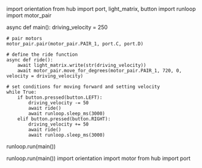 import orientation
from hub import port, light_matrix, button
import runloop
import motor_pair

async def main():
    driving_velocity = 250

    # pair motors
    motor_pair.pair(motor_pair.PAIR_1, port.C, port.D)

    # define the ride function
    async def ride():
        await light_matrix.write(str(driving_velocity))
        await motor_pair.move_for_degrees(motor_pair.PAIR_1, 720, 0, velocity = driving_velocity)

    # set conditions for moving forward and setting velocity
    while True:
        if button.pressed(button.LEFT):
            driving_velocity -= 50
            await ride()
            await runloop.sleep_ms(3000)
        elif button.pressed(button.RIGHT):
            driving_velocity += 50
            await ride()
            await runloop.sleep_ms(3000)

runloop.run(main())

runloop.run(main())
import orientation
import motor
from hub import port
